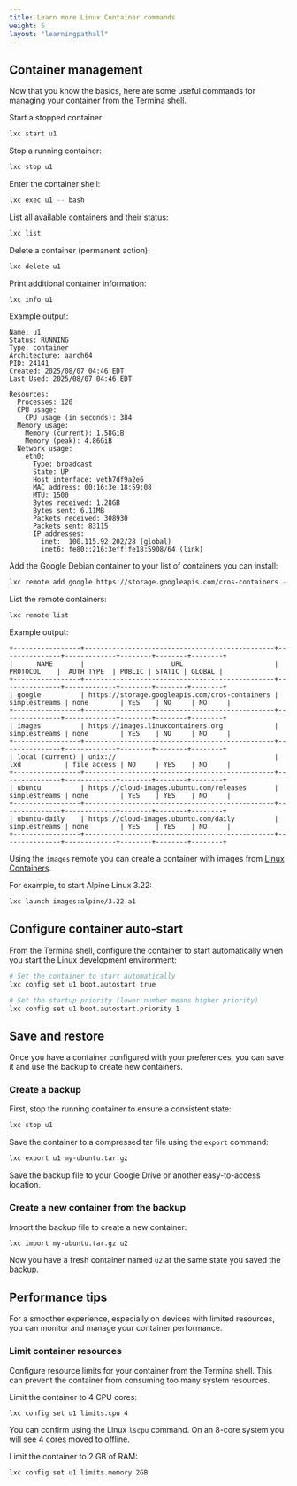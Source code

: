 ```yaml
---
title: Learn more Linux Container commands
weight: 5
layout: "learningpathall"
---
```


## Container management

Now that you know the basics, here are some useful commands for managing your container from the Termina shell.

Start a stopped container:

```bash
lxc start u1
```

Stop a running container:

```bash
lxc stop u1
```

Enter the container shell:

```bash
lxc exec u1 -- bash
```

List all available containers and their status:

```bash
lxc list
```

Delete a container (permanent action):

```bash
lxc delete u1
```

Print additional container information:

```bash
lxc info u1
```

Example output:

```output
Name: u1
Status: RUNNING
Type: container
Architecture: aarch64
PID: 24141
Created: 2025/08/07 04:46 EDT
Last Used: 2025/08/07 04:46 EDT

Resources:
  Processes: 120
  CPU usage:
    CPU usage (in seconds): 384
  Memory usage:
    Memory (current): 1.58GiB
    Memory (peak): 4.86GiB
  Network usage:
    eth0:
      Type: broadcast
      State: UP
      Host interface: veth7df9a2e6
      MAC address: 00:16:3e:18:59:08
      MTU: 1500
      Bytes received: 1.28GB
      Bytes sent: 6.11MB
      Packets received: 308930
      Packets sent: 83115
      IP addresses:
        inet:  100.115.92.202/28 (global)
        inet6: fe80::216:3eff:fe18:5908/64 (link)
```

Add the Google Debian container to your list of containers you can install:

```bash
lxc remote add google https://storage.googleapis.com/cros-containers --protocol=simplestreams
```

List the remote containers:

```bash
lxc remote list
```

Example output:

```output
+-----------------+------------------------------------------------+---------------+-------------+--------+--------+--------+
|      NAME       |                      URL                       |   PROTOCOL    |  AUTH TYPE  | PUBLIC | STATIC | GLOBAL |
+-----------------+------------------------------------------------+---------------+-------------+--------+--------+--------+
| google          | https://storage.googleapis.com/cros-containers | simplestreams | none        | YES    | NO     | NO     |
+-----------------+------------------------------------------------+---------------+-------------+--------+--------+--------+
| images          | https://images.linuxcontainers.org             | simplestreams | none        | YES    | NO     | NO     |
+-----------------+------------------------------------------------+---------------+-------------+--------+--------+--------+
| local (current) | unix://                                        | lxd           | file access | NO     | YES    | NO     |
+-----------------+------------------------------------------------+---------------+-------------+--------+--------+--------+
| ubuntu          | https://cloud-images.ubuntu.com/releases       | simplestreams | none        | YES    | YES    | NO     |
+-----------------+------------------------------------------------+---------------+-------------+--------+--------+--------+
| ubuntu-daily    | https://cloud-images.ubuntu.com/daily          | simplestreams | none        | YES    | YES    | NO     |
+-----------------+------------------------------------------------+---------------+-------------+--------+--------+--------+
```

Using the `images` remote you can create a container with images from [Linux Containers](https://images.linuxcontainers.org/).

For example, to start Alpine Linux 3.22:

```bash
lxc launch images:alpine/3.22 a1
```

## Configure container auto-start

From the Termina shell, configure the container to start automatically when you start the Linux development environment:

```bash
# Set the container to start automatically 
lxc config set u1 boot.autostart true

# Set the startup priority (lower number means higher priority)
lxc config set u1 boot.autostart.priority 1
```

## Save and restore

Once you have a container configured with your preferences, you can save it and use the backup to create new containers.

### Create a backup

First, stop the running container to ensure a consistent state:

```bash
lxc stop u1
```

Save the container to a compressed tar file using the `export` command:

```bash
lxc export u1 my-ubuntu.tar.gz
```

Save the backup file to your Google Drive or another easy-to-access location.

### Create a new container from the backup

Import the backup file to create a new container:

```bash
lxc import my-ubuntu.tar.gz u2 
```

Now you have a fresh container named `u2` at the same state you saved the backup.

## Performance tips

For a smoother experience, especially on devices with limited resources, you can monitor and manage your container performance.

### Limit container resources

Configure resource limits for your container from the Termina shell. This can prevent the container from consuming too many system resources.

Limit the container to 4 CPU cores:

```bash
lxc config set u1 limits.cpu 4
```

You can confirm using the Linux `lscpu` command. On an 8-core system you will see 4 cores moved to offline.

Limit the container to 2 GB of RAM:

```bash
lxc config set u1 limits.memory 2GB
```
